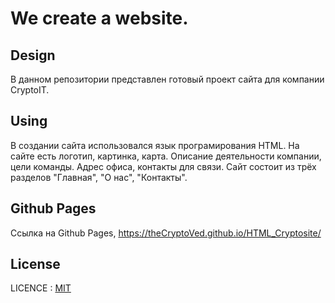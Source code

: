 # We create a website.

## Design

В данном репозитории представлен готовый проект сайта для компании CryptoIT.

## Using

В создании сайта использовался язык програмирования HTML. На сайте есть логотип, картинка, карта. Описание деятельности компании, цели команды. Адрес офиса, контакты для связи. Сайт состоит из трёх разделов "Главная", "О нас", "Контакты".

## Github Pages

Ссылка на Github Pages, https://theCryptoVed.github.io/HTML_Cryptosite/

## License

LICENCE : [MIT](./license.md)
